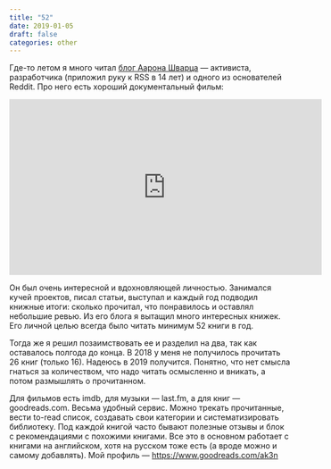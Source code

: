 ```yaml
---
title: "52"
date: 2019-01-05
draft: false
categories: other
---
```


Где-то летом я много читал [блог Аарона Шварца](http://www.aaronsw.com/weblog/archive) — активиста, разработчика (приложил руку к RSS в 14 лет) и одного из основателей Reddit. Про него есть хороший документальный фильм:

<iframe width="560" height="315" src="https://www.youtube.com/embed/9vz06QO3UkQ" frameborder="0" allow="accelerometer; autoplay; encrypted-media; gyroscope; picture-in-picture" allowfullscreen></iframe>

Он был очень интересной и вдохновляющей личностью. Занимался кучей проектов, писал статьи, выступал и каждый год подводил книжные итоги: сколько прочитал, что понравилось и оставлял небольшие ревью. Из его блога я вытащил много интересных книжек. Его личной целью всегда было читать минимум 52 книги в год.

Тогда же я решил позаимствовать ее и разделил на два, так как оставалось полгода до конца. В 2018 у меня не получилось прочитать 26 книг (только 16). Надеюсь в 2019 получится. Понятно, что нет смысла гнаться за количеством, что надо читать осмысленно и вникать, а потом размышлять о прочитанном.

Для фильмов есть imdb, для музыки — last.fm, а для книг — goodreads.com. Весьма удобный сервис. Можно трекать прочитанные, вести to-read список, создавать свои категории и систематизировать библиотеку. Под каждой книгой часто бывают полезные отзывы и блок с рекомендациями с похожими книгами. Все это в основном работает с книгами на английском, хотя на русском тоже есть (а вроде можно и самому добавлять). Мой профиль — https://www.goodreads.com/ak3n
